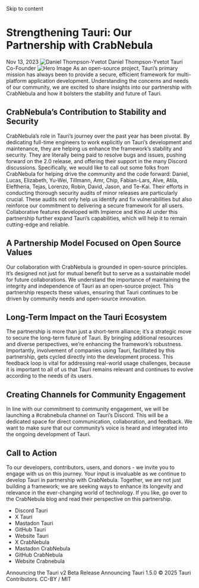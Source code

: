 Skip to content
# Strengthening Tauri: Our Partnership with CrabNebula
Nov 13, 2023 
![Daniel Thompson-Yvetot](https://v2.tauri.app/authors/nothingismagick.jpeg)
Daniel Thompson-Yvetot
Tauri Co-Founder
![Hero Image](https://v2.tauri.app/_astro/header.DZMzZltK_Z1fTfMA.webp)
As an open-source project, Tauri’s primary mission has always been to provide a secure, efficient framework for multi-platform application development. Understanding the concerns and needs of our community, we are excited to share insights into our partnership with CrabNebula and how it bolsters the stability and future of Tauri.
## CrabNebula’s Contribution to Stability and Security
CrabNebula’s role in Tauri’s journey over the past year has been pivotal. By dedicating full-time engineers to work explicitly on Tauri’s development and maintenance, they are helping us enhance the framework’s stability and security. They are literally being paid to resolve bugs and issues, pushing forward on the 2.0 release, and offering their support in the many Discord discussions.
Specifically, we would like to call out some folks from CrabNebula for helping drive the community and the code forward: Daniel, Lucas, Elizabeth, Yu-Wei, Tillmann, Amr, Chip, Fabian-Lars, Alve, Atila, Eleftheria, Tejas, Lorenzo, Robin, David, Jason, and Te-Kai.
Their efforts in conducting thorough security audits of minor releases are particularly crucial. These audits not only help us identify and fix vulnerabilities but also reinforce our commitment to delivering a secure framework for all users. Collaborative features developed with Impierce and Kino AI under this partnership further expand Tauri’s capabilities, which will help it to remain cutting-edge and reliable.
## A Partnership Model Focused on Open Source Values
Our collaboration with CrabNebula is grounded in open-source principles. It’s designed not just for mutual benefit but to serve as a sustainable model for future collaborations. We understand the importance of maintaining the integrity and independence of Tauri as an open-source project. This partnership respects these values, ensuring that Tauri continues to be driven by community needs and open-source innovation.
## Long-Term Impact on the Tauri Ecosystem
The partnership is more than just a short-term alliance; it’s a strategic move to secure the long-term future of Tauri. By bringing additional resources and diverse perspectives, we’re enhancing the framework’s robustness. Importantly, involvement of companies using Tauri, facilitated by this partnership, gets cycled directly into the development process. This feedback loop is vital for addressing real-world usage challenges, because it is important to all of us that Tauri remains relevant and continues to evolve according to the needs of its users.
## Creating Channels for Community Engagement
In line with our commitment to community engagement, we will be launching a #crabnebula channel on Tauri’s Discord. This will be a dedicated space for direct communication, collaboration, and feedback. We want to make sure that our community’s voice is heard and integrated into the ongoing development of Tauri.
## Call to Action
To our developers, contributors, users, and donors - we invite you to engage with us on this journey. Your input is invaluable as we continue to develop Tauri in partnership with CrabNebula. Together, we are not just building a framework; we are seeking ways to enhance its longevity and relevance in the ever-changing world of technology.
If you like, go over to the CrabNebula blog and read their perspective on this partnership.
  * Discord Tauri
  * X Tauri
  * Mastadon Tauri
  * GitHub Tauri
  * Website Tauri
  * X CrabNebula
  * Mastadon CrabNebula
  * GitHub CrabNebula
  * Website Crabnebula


Announcing the Tauri v2 Beta Release
Announcing Tauri 1.5.0
© 2025 Tauri Contributors. CC-BY / MIT
